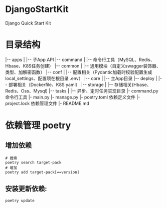 # DjangoStartKit
Django Quick Start Kit

# 目录结构
|-- apps
|    |-- 子App API
|-- command
|    |-- 命令行工具（MySQL、Redis、Hbase、K8S任务创建）
|-- common
|    |-- 通用模块（自定义swagger装饰器、类型、加解密函数）
|-- conf
|    |-- 配置相关（Pydantic加载时校验配置生成 local_settings、配置项在根目录 .env）
|-- core
|    |-- 主App目录
|-- deploy
|    |-- 部署相关（Dockerfile、K8S yaml）
|-- storage
|    |-- 存储相关(Hbase、Redis、Oss、Mysql)
|-- tasks
|    |-- 异步、定时任务实现目录
|- command.py 命令行工具
|- main.py
|- manage.py
|- poetry.toml 依赖定义文件
|- project.lock 依赖管理文件
|- README.md


# 依赖管理 poetry
## 增加依赖
```shell
# 搜索
poetry search target-pack
# 增加
poetry add target-pack[==version]
```
## 安装更新依赖:
```shell
poetry update
```